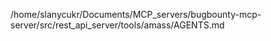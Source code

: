 /home/slanycukr/Documents/MCP_servers/bugbounty-mcp-server/src/rest_api_server/tools/amass/AGENTS.md